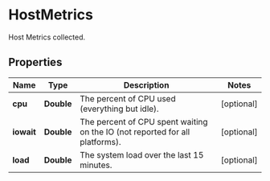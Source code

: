 # HostMetrics

Host Metrics collected.

## Properties

| Name       | Type       | Description                                                                  | Notes      |
| ---------- | ---------- | ---------------------------------------------------------------------------- | ---------- |
| **cpu**    | **Double** | The percent of CPU used (everything but idle).                               | [optional] |
| **iowait** | **Double** | The percent of CPU spent waiting on the IO (not reported for all platforms). | [optional] |
| **load**   | **Double** | The system load over the last 15 minutes.                                    | [optional] |
